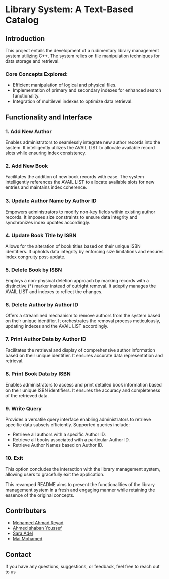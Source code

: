 # Library System: A Text-Based Catalog

## Introduction
This project entails the development of a rudimentary library management system utilizing C++. The system relies on file manipulation techniques for data storage and retrieval.

### Core Concepts Explored:
- Efficient manipulation of logical and physical files.
- Implementation of primary and secondary indexes for enhanced search functionality.
- Integration of multilevel indexes to optimize data retrieval.

## Functionality and Interface

### 1. Add New Author
Enables administrators to seamlessly integrate new author records into the system. It intelligently utilizes the AVAIL LIST to allocate available record slots while ensuring index consistency.

### 2. Add New Book
Facilitates the addition of new book records with ease. The system intelligently references the AVAIL LIST to allocate available slots for new entries and maintains index coherence.

### 3. Update Author Name by Author ID
Empowers administrators to modify non-key fields within existing author records. It imposes size constraints to ensure data integrity and synchronizes index updates accordingly.

### 4. Update Book Title by ISBN
Allows for the alteration of book titles based on their unique ISBN identifiers. It upholds data integrity by enforcing size limitations and ensures index congruity post-update.

### 5. Delete Book by ISBN
Employs a non-physical deletion approach by marking records with a distinctive (*) marker instead of outright removal. It adeptly manages the AVAIL LIST and indexes to reflect the changes.

### 6. Delete Author by Author ID
Offers a streamlined mechanism to remove authors from the system based on their unique identifier. It orchestrates the removal process meticulously, updating indexes and the AVAIL LIST accordingly.

### 7. Print Author Data by Author ID
Facilitates the retrieval and display of comprehensive author information based on their unique identifier. It ensures accurate data representation and retrieval.

### 8. Print Book Data by ISBN
Enables administrators to access and print detailed book information based on their unique ISBN identifiers. It ensures the accuracy and completeness of the retrieved data.

### 9. Write Query
Provides a versatile query interface enabling administrators to retrieve specific data subsets efficiently. Supported queries include:

- Retrieve all authors with a specific Author ID.
- Retrieve all books associated with a particular Author ID.
- Retrieve Author Names based on Author ID.

### 10. Exit

This option concludes the interaction with the library management system, allowing users to gracefully exit the application.

This revamped README aims to present the functionalities of the library management system in a fresh and engaging manner while retaining the essence of the original concepts.


## Contributers
- [Mohamed Ahmad Reyad ](https://github.com/reyad-7)
- [Ahmed shaban Youssef ](https://github.com/sh3boo)
- [Sara Adel](https://github.com/saraadel6)
- [Mai Mohamed](https://github.com/MaiMuhammad)




## Contact
If you have any questions, suggestions, or feedback, feel free to reach out to us

